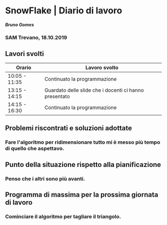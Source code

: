 # SnowFlake | Diario di lavoro
##### Bruno Gomes
### SAM Trevano, 18.10.2019

## Lavori svolti


|Orario        |Lavoro svolto                 |
|--------------|------------------------------|
|10:05 - 11:35 |Continuato la programmazione  |
|13:15 - 14:15 |Guardato delle slide che i docenti ci hanno presentato  |
|14:15 - 16:30 |Continuato la programmazione  |

##  Problemi riscontrati e soluzioni adottate
### Fare l'algoritmo per ridimensionare tutto mi è messo più tempo di quello che aspettavo.

##  Punto della situazione rispetto alla pianificazione
### Penso che i altri sono più avanti.

## Programma di massima per la prossima giornata di lavoro
### Cominciare il algoritmo per tagliare il triangolo.

